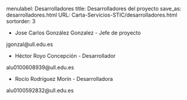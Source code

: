 menulabel: Desarrolladores
title: Desarrolladores del proyecto
save_as: desarrolladores.html
URL: Carta-Servicios-STIC/desarrolladores.html
sortorder: 3

<div class="section">
    <ul class="nav nav-tabs header">
        <li class="active"><i class="fa fa-user"></i> Jose Carlos González Gonzalez - Jefe de proyecto</li>
    </ul>
    <div class="content">
        <div class="row-fluid">
            <div class="vcard">
                <i class="fa fa-envelope"></i><span class="email"> jgonzal@ull.edu.es </a></span><br>
            </div>
        </div>
    </div>
</div>

<div class="section">
    <ul class="nav nav-tabs header">
        <li class="active"><i class="fa fa-user"></i> Héctor Royo Concepción - Desarrollador</li>
    </ul>
    <div class="content">
        <div class="row-fluid">
            <div class="vcard">
                <i class="fa fa-envelope"></i><span class="email"> alu0100608939@ull.edu.es</a></span><br>
            </div>
        </div>
    </div>
</div>

<div class="section">
    <ul class="nav nav-tabs header">
        <li class="active"><i class="fa fa-user"></i> Rocío Rodríguez Morín - Desarrolladora</li>
    </ul>
    <div class="content">
        <div class="row-fluid">
            <div class="vcard">
                <i class="fa fa-envelope"></i><span class="email"> alu0100592832@ull.edu.es</a></span><br>
            </div>
        </div>
    </div>
</div>
